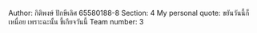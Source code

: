 Author: กิติพงษ์ ปักษีเลิศ 65580188-8
Section: 4
My personal quote: ขยันวันนี้ก็เหนื่อย เพราะฉะนั้น ขี้เกียจวันนี้
Team number: 3